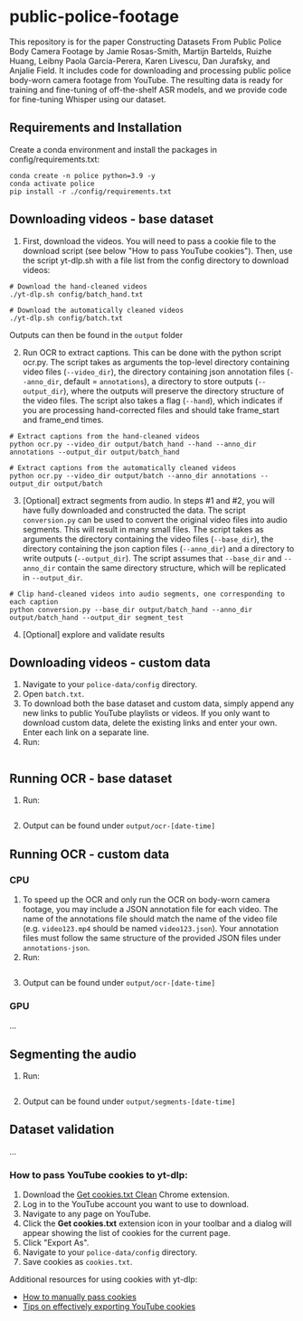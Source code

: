 # public-police-footage

This repository is for the paper Constructing Datasets From Public Police Body Camera Footage by Jamie Rosas-Smith, Martijn Bartelds, Ruizhe Huang, Leibny Paola García-Perera, Karen Livescu, Dan Jurafsky, and Anjalie Field. It includes code for downloading and processing public police body-worn camera footage from YouTube. The resulting data is ready for training and fine-tuning of off-the-shelf ASR models, and we provide code for fine-tuning Whisper using our dataset.

## Requirements and Installation
Create a conda environment and install the packages in config/requirements.txt:
```
conda create -n police python=3.9 -y
conda activate police
pip install -r ./config/requirements.txt
```


## Downloading videos - base dataset
1. First, download the videos. You will need to pass a cookie file to the download script (see below "How to pass YouTube cookies"). Then, use the script yt-dlp.sh with a file list from the config directory to download videos:
```
# Download the hand-cleaned videos
./yt-dlp.sh config/batch_hand.txt

# Download the automatically cleaned videos
./yt-dlp.sh config/batch.txt

```
Outputs can then be found in the `output` folder

2. Run OCR to extract captions. This can be done with the python script ocr.py. The script takes as arguments the top-level directory containing video files (`--video_dir`), the directory containing json annotation files (`--anno_dir`, default = `annotations`), a directory to store outputs (`--output_dir`), where the outputs will preserve the directory structure of the video files. The script also takes a flag (`--hand`), which indicates if you are processing hand-corrected files and should take frame_start and frame_end times.

```
# Extract captions from the hand-cleaned videos
python ocr.py --video_dir output/batch_hand --hand --anno_dir annotations --output_dir output/batch_hand

# Extract captions from the automatically cleaned videos
python ocr.py --video_dir output/batch --anno_dir annotations --output_dir output/batch
```

3. [Optional] extract segments from audio. In steps #1 and #2, you will have fully downloaded and constructed the data. The script `conversion.py` can be used to convert the original video files into audio segments. This will result in many small files. The script takes as arguments the directory containing the video files (`--base_dir`), the directory containing the json caption files (`--anno_dir`) and a directory to write outputs (`--output_dir`). The script assumes that `--base_dir` and `--anno_dir` contain the same directory structure, which will be replicated in `--output_dir`.
```
# Clip hand-cleaned videos into audio segments, one corresponding to each caption
python conversion.py --base_dir output/batch_hand --anno_dir output/batch_hand --output_dir segment_test
```

4. [Optional] explore and validate results

## Downloading videos - custom data
1. Navigate to your `police-data/config` directory.
2. Open `batch.txt`.
3. To download both the base dataset and custom data, simply append any new links to public YouTube playlists or videos. If you only want to download custom data, delete the existing links and enter your own. Enter each link on a separate line.
4. Run:
``` ./yt-dlp.sh
```

## Running OCR - base dataset
1. Run:
```python ocr.py
```
2. Output can be found under `output/ocr-[date-time]`

## Running OCR - custom data
### CPU
1. To speed up the OCR and only run the OCR on body-worn camera footage, you may include a JSON annotation file for each video. The name of the annotations file should match the name of the video file (e.g. `video123.mp4` should be named `video123.json`). Your annotation files must follow the same structure of the provided JSON files under `annotations-json`.
2. Run:
```python ocr.py --video_dir path_to_videos --anno_dir path_to_custom_annotations
```
3. Output can be found under `output/ocr-[date-time]`

### GPU
...

## Segmenting the audio
1. Run:
```python conversion.py path_to_videos path_to_annotations
```
2. Output can be found under `output/segments-[date-time]`

## Dataset validation
...

### How to pass YouTube cookies to yt-dlp:

1. Download the [Get cookies.txt Clean](https://chromewebstore.google.com/detail/get-cookiestxt-clean/ahmnmhfbokciafffnknlekllgcnafnie?pli=1) Chrome extension.
2. Log in to the YouTube account you want to use to download.
3. Navigate to any page on YouTube.
4. Click the **Get cookies.txt** extension icon in your toolbar and a dialog will appear showing the list of cookies for the current page.
5. Click "Export As".
6. Navigate to your `police-data/config` directory.
7. Save cookies as `cookies.txt`.
 
Additional resources for using cookies with yt-dlp:
- [How to manually pass cookies](https://github.com/yt-dlp/yt-dlp/wiki/FAQ#how-do-i-pass-cookies-to-yt-dlp)
- [Tips on effectively exporting YouTube cookies](https://github.com/yt-dlp/yt-dlp/wiki/Extractors#exporting-youtube-cookies)
